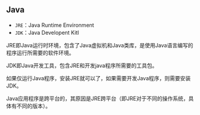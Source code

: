 ## Java

- `JRE`：Java Runtime Environment
- `JDK`：Java Developent Kitl

JRE即Java运行时环境，包含了Java虚拟机和Java类库，是使用Java语言编写的程序运行所需要的软件环境。

JDK即Java开发工具，包含JRE和开发java程序所需要的工具包。

如果仅运行Java程序，安装JRE就可以了，如果需要开发Java程序，则需要安装JDK。

Java应用程序是跨平台的，其原因是JRE跨平台（即JRE对于不同的操作系统，具体有不同的版本）。

